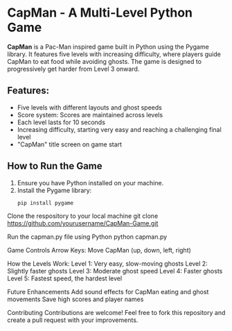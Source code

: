 # CapMan - A Multi-Level Python Game

**CapMan** is a Pac-Man inspired game built in Python using the Pygame library. It features five levels with increasing difficulty, where players guide CapMan to eat food while avoiding ghosts. The game is designed to progressively get harder from Level 3 onward.

## Features:
- Five levels with different layouts and ghost speeds
- Score system: Scores are maintained across levels
- Each level lasts for 10 seconds
- Increasing difficulty, starting very easy and reaching a challenging final level
- "CapMan" title screen on game start


## How to Run the Game
1. Ensure you have Python installed on your machine.
2. Install the Pygame library:
   ```bash
   pip install pygame

Clone the respository to your local machine
git clone https://github.com/yourusername/CapMan-Game.git

Run the capman.py file using Python
python capman.py

Game Controls
Arrow Keys: Move CapMan (up, down, left, right)

How the Levels Work:
Level 1: Very easy, slow-moving ghosts
Level 2: Slightly faster ghosts
Level 3: Moderate ghost speed
Level 4: Faster ghosts
Level 5: Fastest speed, the hardest level

Future Enhancements
Add sound effects for CapMan eating and ghost movements
Save high scores and player names

Contributing
Contributions are welcome! Feel free to fork this repository and create a pull request with your improvements.

